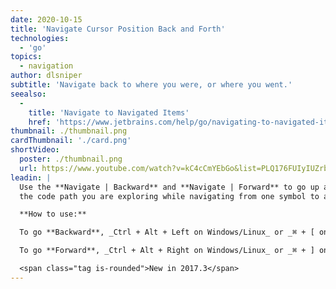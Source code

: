 ```yaml
---
date: 2020-10-15
title: 'Navigate Cursor Position Back and Forth'
technologies:
  - 'go'
topics:
  - navigation
author: dlsniper
subtitle: 'Navigate back to where you were, or where you went.'
seealso:
  - 
    title: 'Navigate to Navigated Items'
    href: 'https://www.jetbrains.com/help/go/navigating-to-navigated-items.html'
thumbnail: ./thumbnail.png
cardThumbnail: './card.png'
shortVideo:
  poster: ./thumbnail.png
  url: https://www.youtube.com/watch?v=kC4cCmYEbGo&list=PLQ176FUIyIUZrbrlz4AY1V8VzBJKZyVlW&index=11
leadin: |
  Use the **Navigate | Backward** and **Navigate | Forward** to go up and down
  the code path you are exploring while navigating from one symbol to another.

  **How to use:**

  To go **Backward**, _Ctrl + Alt + Left on Windows/Linux_ or _⌘ + [ on macOS_.

  To go **Forward**, _Ctrl + Alt + Right on Windows/Linux_ or _⌘ + ] on macOS_.

  <span class="tag is-rounded">New in 2017.3</span>
---
```


